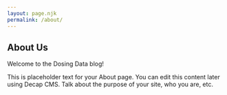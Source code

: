 ```yaml
---
layout: page.njk
permalink: /about/
---
```


## About Us

Welcome to the Dosing Data blog!

This is placeholder text for your About page. You can edit this content later using Decap CMS. Talk about the purpose of your site, who you are, etc.